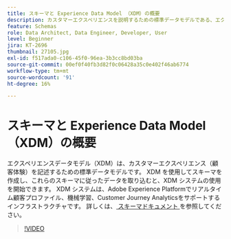 ```yaml
---
title: スキーマと Experience Data Model （XDM）の概要
description: カスタマーエクスペリエンスを説明するための標準データモデルである、エクスペリエンスデータモデル（XDM）について説明します。
feature: Schemas
role: Data Architect, Data Engineer, Developer, User
level: Beginner
jira: KT-2696
thumbnail: 27105.jpg
exl-id: f517ada0-c106-45f0-96ea-3b3cc8bd03ba
source-git-commit: 00ef0f40fb3d82f0c06428a35c0e402f46ab6774
workflow-type: tm+mt
source-wordcount: '91'
ht-degree: 16%

---
```


# スキーマと Experience Data Model （XDM）の概要

エクスペリエンスデータモデル（XDM）は、カスタマーエクスペリエンス（顧客体験）を記述するための標準データモデルです。 XDM を使用してスキーマを作成し、これらのスキーマに従ったデータを取り込むと、XDM システムの使用を開始できます。 XDM システムは、Adobe Experience Platformでリアルタイム顧客プロファイル、機械学習、Customer Journey Analyticsをサポートするインフラストラクチャです。 詳しくは、[ スキーマドキュメント ](https://experienceleague.adobe.com/docs/experience-platform/xdm/home.html?lang=ja) を参照してください。

>[!VIDEO](https://video.tv.adobe.com/v/27105?learn=on)
